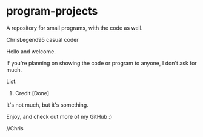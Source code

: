 # program-projects
A repository for small programs, with the code as well.

ChrisLegend95
casual coder

Hello and welcome.

If you're planning on showing the code or program to anyone, I don't ask for much.

List.
1. Credit
[Done]

It's not much, but it's something.

Enjoy, and check out more of my GitHub :)

//Chris
